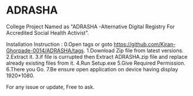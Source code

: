 # ADRASHA
College Project Named as "ADRASHA -Alternative Digital Registry For Accredited Social Health Activist".

Installation Instruction :
0.Open tags or goto https://github.com/Kiran-Ghorpade-0014/ADRASHA/tags.
1.Download Zip file from latest versions.
2.Extract it.
3.if file is currupted then Extract ADRASHA.zip file and replace already existing files from it.
4.Run Setup.exe
5.Give Required Permission.
6.There you Go.
7.Be ensure open application on device having display 1920*1080.

For any issue or update, Free to ask.
